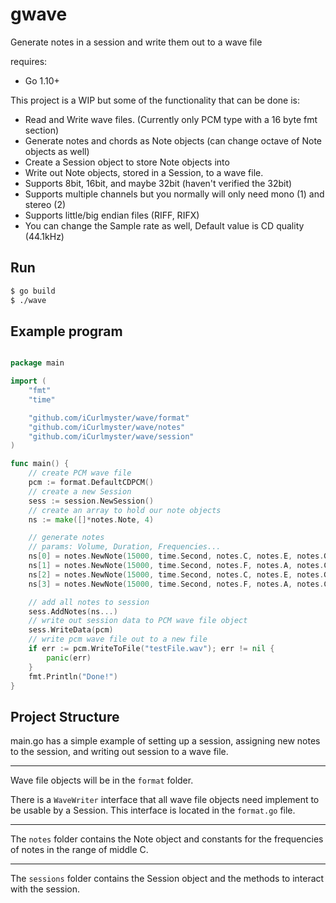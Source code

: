 # gwave
Generate notes in a session and write them out to a wave file

requires:
- Go 1.10+

This project is a WIP but some of the functionality that can be done is:
- Read and Write wave files. (Currently only PCM type with a 16 byte fmt section)
- Generate notes and chords as Note objects (can change octave of Note objects as well)
- Create a Session object to store Note objects into
- Write out Note objects, stored in a Session, to a wave file.
- Supports 8bit, 16bit, and maybe 32bit (haven't verified the 32bit)
- Supports multiple channels but you normally will only need mono (1) and stereo (2)
- Supports little/big endian files (RIFF, RIFX)
- You can change the Sample rate as well, Default value is CD quality (44.1kHz)

## Run

```bash
$ go build
$ ./wave
```

## Example program

```go

package main

import (
	"fmt"
	"time"

	"github.com/iCurlmyster/wave/format"
	"github.com/iCurlmyster/wave/notes"
	"github.com/iCurlmyster/wave/session"
)

func main() {
  	// create PCM wave file
	pcm := format.DefaultCDPCM()
  	// create a new Session
  	sess := session.NewSession()
  	// create an array to hold our note objects
	ns := make([]*notes.Note, 4)

	// generate notes
  	// params: Volume, Duration, Frequencies...
	ns[0] = notes.NewNote(15000, time.Second, notes.C, notes.E, notes.G)
	ns[1] = notes.NewNote(15000, time.Second, notes.F, notes.A, notes.C)
	ns[2] = notes.NewNote(15000, time.Second, notes.C, notes.E, notes.G)
	ns[3] = notes.NewNote(15000, time.Second, notes.F, notes.A, notes.C)

  	// add all notes to session
	sess.AddNotes(ns...)
  	// write out session data to PCM wave file object
	sess.WriteData(pcm)
  	// write pcm wave file out to a new file
	if err := pcm.WriteToFile("testFile.wav"); err != nil {
		panic(err)
	}
	fmt.Println("Done!")
}
```

## Project Structure

main.go has a simple example of setting up a session, assigning new notes to the session, and writing out session to a wave file.

---

Wave file objects will be in the `format` folder.

There is a `WaveWriter` interface that all wave file objects need implement to be usable by a Session. This interface is located in the `format.go` file.

---

The `notes` folder contains the Note object and constants for the frequencies of notes in the range of middle C.

--- 

The `sessions` folder contains the Session object and the methods to interact with the session.

